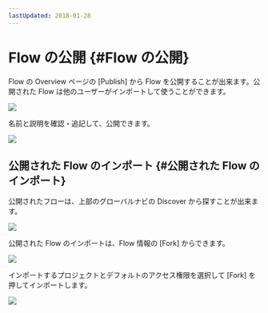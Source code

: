 ```yaml
---
lastUpdated: 2018-01-28
---
```


# Flow の公開 {#Flow の公開}

Flow の Overview ページの [Publish] から Flow を公開することが出来ます。公開された Flow は他のユーザーがインポートして使うことができます。

![](https://i.gyazo.com/e19b017ef07d53f1a3a0959af2af48e4.png)

名前と説明を確認・追記して、公開できます。

![](https://i.gyazo.com/cc23d123e109024feaa6e55fd216cfdf.png)

## 公開された Flow のインポート {#公開された Flow のインポート}

公開されたフローは、上部のグローバルナビの Discover から探すことが出来ます。

![](https://i.gyazo.com/4136d49b76d386cfa67bf18f2545f58d.png)

公開された Flow のインポートは、Flow 情報の [Fork] からできます。

![](https://i.gyazo.com/499d2c82e2cfdd51eacc79b111dd5853.png)

インポートするプロジェクトとデフォルトのアクセス権限を選択して [Fork] を押してインポートします。

![](https://i.gyazo.com/274977625533f69f749d83c2855a89b6.png)
